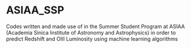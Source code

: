 # ASIAA_SSP
Codes written and made use of in the Summer Student Program at ASIAA (Academia Sinica Institute of Astronomy and Astrophysics) in order to predict Redshift and OIII Luminosity using machine learning algorithms
